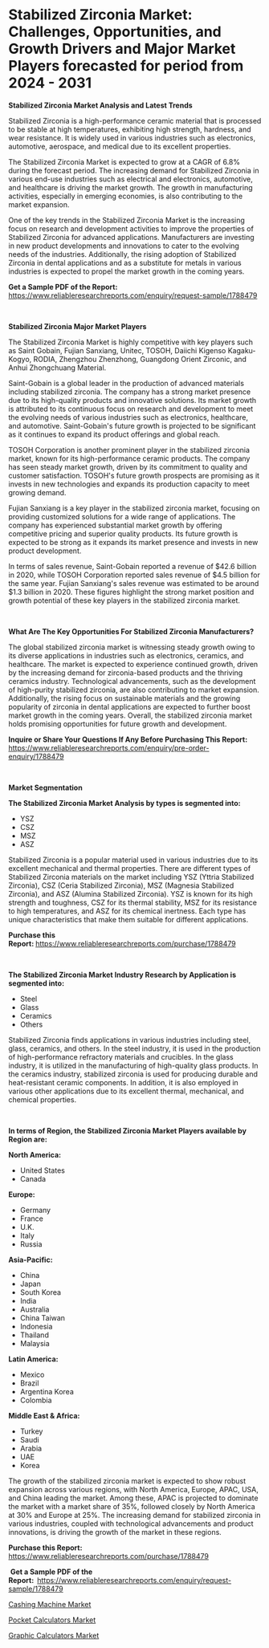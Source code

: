 <p><h1>Stabilized Zirconia Market: Challenges, Opportunities, and Growth Drivers and Major Market Players forecasted for period from 2024 - 2031</h1></p><p><strong>Stabilized Zirconia Market Analysis and Latest Trends</strong></p>
<p><p>Stabilized Zirconia is a high-performance ceramic material that is processed to be stable at high temperatures, exhibiting high strength, hardness, and wear resistance. It is widely used in various industries such as electronics, automotive, aerospace, and medical due to its excellent properties.</p><p>The Stabilized Zirconia Market is expected to grow at a CAGR of 6.8% during the forecast period. The increasing demand for Stabilized Zirconia in various end-use industries such as electrical and electronics, automotive, and healthcare is driving the market growth. The growth in manufacturing activities, especially in emerging economies, is also contributing to the market expansion.</p><p>One of the key trends in the Stabilized Zirconia Market is the increasing focus on research and development activities to improve the properties of Stabilized Zirconia for advanced applications. Manufacturers are investing in new product developments and innovations to cater to the evolving needs of the industries. Additionally, the rising adoption of Stabilized Zirconia in dental applications and as a substitute for metals in various industries is expected to propel the market growth in the coming years.</p></p>
<p><strong>Get a Sample PDF of the Report:&nbsp;</strong> <a href="https://www.reliableresearchreports.com/enquiry/request-sample/1788479">https://www.reliableresearchreports.com/enquiry/request-sample/1788479</a></p>
<p>&nbsp;</p>
<p><strong>Stabilized Zirconia Major Market Players</strong></p>
<p><p>The Stabilized Zirconia Market is highly competitive with key players such as Saint Gobain, Fujian Sanxiang, Unitec, TOSOH, Daiichi Kigenso Kagaku-Kogyo, RODIA, Zhengzhou Zhenzhong, Guangdong Orient Zirconic, and Anhui Zhongchuang Material. </p><p>Saint-Gobain is a global leader in the production of advanced materials including stabilized zirconia. The company has a strong market presence due to its high-quality products and innovative solutions. Its market growth is attributed to its continuous focus on research and development to meet the evolving needs of various industries such as electronics, healthcare, and automotive. Saint-Gobain's future growth is projected to be significant as it continues to expand its product offerings and global reach.</p><p>TOSOH Corporation is another prominent player in the stabilized zirconia market, known for its high-performance ceramic products. The company has seen steady market growth, driven by its commitment to quality and customer satisfaction. TOSOH's future growth prospects are promising as it invests in new technologies and expands its production capacity to meet growing demand.</p><p>Fujian Sanxiang is a key player in the stabilized zirconia market, focusing on providing customized solutions for a wide range of applications. The company has experienced substantial market growth by offering competitive pricing and superior quality products. Its future growth is expected to be strong as it expands its market presence and invests in new product development.</p><p>In terms of sales revenue, Saint-Gobain reported a revenue of $42.6 billion in 2020, while TOSOH Corporation reported sales revenue of $4.5 billion for the same year. Fujian Sanxiang's sales revenue was estimated to be around $1.3 billion in 2020. These figures highlight the strong market position and growth potential of these key players in the stabilized zirconia market.</p></p>
<p>&nbsp;</p>
<p><strong>What Are The Key Opportunities For Stabilized Zirconia Manufacturers?</strong></p>
<p><p>The global stabilized zirconia market is witnessing steady growth owing to its diverse applications in industries such as electronics, ceramics, and healthcare. The market is expected to experience continued growth, driven by the increasing demand for zirconia-based products and the thriving ceramics industry. Technological advancements, such as the development of high-purity stabilized zirconia, are also contributing to market expansion. Additionally, the rising focus on sustainable materials and the growing popularity of zirconia in dental applications are expected to further boost market growth in the coming years. Overall, the stabilized zirconia market holds promising opportunities for future growth and development.</p></p>
<p><strong>Inquire or Share Your Questions If Any Before Purchasing This Report:</strong> <a href="https://www.reliableresearchreports.com/enquiry/pre-order-enquiry/1788479">https://www.reliableresearchreports.com/enquiry/pre-order-enquiry/1788479</a></p>
<p>&nbsp;</p>
<p><strong>Market Segmentation</strong></p>
<p><strong>The Stabilized Zirconia Market Analysis by types is segmented into:</strong></p>
<p><ul><li>YSZ</li><li>CSZ</li><li>MSZ</li><li>ASZ</li></ul></p>
<p><p>Stabilized Zirconia is a popular material used in various industries due to its excellent mechanical and thermal properties. There are different types of Stabilized Zirconia materials on the market including YSZ (Yttria Stabilized Zirconia), CSZ (Ceria Stabilized Zirconia), MSZ (Magnesia Stabilized Zirconia), and ASZ (Alumina Stabilized Zirconia). YSZ is known for its high strength and toughness, CSZ for its thermal stability, MSZ for its resistance to high temperatures, and ASZ for its chemical inertness. Each type has unique characteristics that make them suitable for different applications.</p></p>
<p><strong>Purchase this Report:&nbsp;</strong><a href="https://www.reliableresearchreports.com/purchase/1788479">https://www.reliableresearchreports.com/purchase/1788479</a></p>
<p>&nbsp;</p>
<p><strong>The Stabilized Zirconia Market Industry Research by Application is segmented into:</strong></p>
<p><ul><li>Steel</li><li>Glass</li><li>Ceramics</li><li>Others</li></ul></p>
<p><p>Stabilized Zirconia finds applications in various industries including steel, glass, ceramics, and others. In the steel industry, it is used in the production of high-performance refractory materials and crucibles. In the glass industry, it is utilized in the manufacturing of high-quality glass products. In the ceramics industry, stabilized zirconia is used for producing durable and heat-resistant ceramic components. In addition, it is also employed in various other applications due to its excellent thermal, mechanical, and chemical properties.</p></p>
<p>&nbsp;</p>
<p><strong>In terms of Region, the Stabilized Zirconia Market Players available by Region are:</strong></p>
<p>
    <p> <strong> North America: </strong>
        <ul>
            <li>United States</li>
            <li>Canada</li>
        </ul>
        </p> 
    <p> <strong> Europe: </strong>
        <ul>
            <li>Germany</li>
            <li>France</li>
            <li>U.K.</li>
            <li>Italy</li>
            <li>Russia</li>
        </ul>
        </p> 
    <p> <strong> Asia-Pacific: </strong>
        <ul>
            <li>China</li>
            <li>Japan</li>
            <li>South Korea</li>
            <li>India</li>
            <li>Australia</li>
            <li>China Taiwan</li>
            <li>Indonesia</li>
            <li>Thailand</li>
            <li>Malaysia</li>
        </ul>
        </p> 
    <p> <strong> Latin America: </strong>
        <ul>
            <li>Mexico</li>
            <li>Brazil</li>
            <li>Argentina Korea</li>
            <li>Colombia</li>
        </ul>
        </p> 
    <p> <strong> Middle East & Africa: </strong>
        <ul>
            <li>Turkey</li>
            <li>Saudi</li>
            <li>Arabia</li>
            <li>UAE</li>
            <li>Korea</li>
        </ul>
    </p>
    </p>
<p><p>The growth of the stabilized zirconia market is expected to show robust expansion across various regions, with North America, Europe, APAC, USA, and China leading the market. Among these, APAC is projected to dominate the market with a market share of 35%, followed closely by North America at 30% and Europe at 25%. The increasing demand for stabilized zirconia in various industries, coupled with technological advancements and product innovations, is driving the growth of the market in these regions.</p></p>
<p><strong>Purchase this Report: </strong><a href="https://www.reliableresearchreports.com/purchase/1788479">https://www.reliableresearchreports.com/purchase/1788479</a></p>
<p>&nbsp;<strong>Get a Sample PDF of the Report:&nbsp;&nbsp;</strong><a href="https://www.reliableresearchreports.com/enquiry/request-sample/1788479">https://www.reliableresearchreports.com/enquiry/request-sample/1788479</a></p>
<p><strong></strong></p>
<p><p><a href="https://view.publitas.com/reportprime-1/cashing-machine-market-analysis-and-market-size-global-industry-overview-market-segmentation-and-forecast-2023-to-2030/">Cashing Machine Market</a></p><p><a href="https://view.publitas.com/reportprime-1/pocket-calculators-market-size-2023-2030-global-industrial-analysis-key-geographical-regions-market-share-top-key-players-product-types-and-forecast-research-report/">Pocket Calculators Market</a></p><p><a href="https://view.publitas.com/reportprime-1/graphic-calculators-market-research-report-provides-critical-insights-that-can-help-shape-business-development-and-investment-strategies/">Graphic Calculators Market</a></p></p>